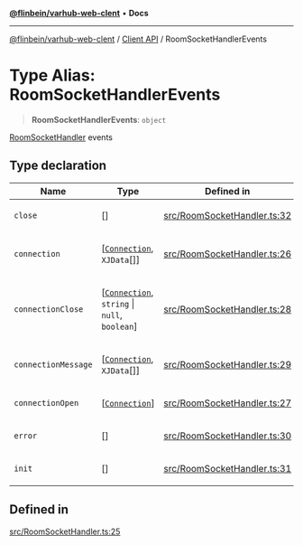 [**@flinbein/varhub-web-clent**](../../README.md) • **Docs**

***

[@flinbein/varhub-web-clent](../../README.md) / [Client API](../README.md) / RoomSocketHandlerEvents

# Type Alias: RoomSocketHandlerEvents

> **RoomSocketHandlerEvents**: `object`

[RoomSocketHandler](../classes/RoomSocketHandler.md) events

## Type declaration

<table>
<thead>
<tr>
<th>Name</th>
<th>Type</th>
<th>Defined in</th>
</tr>
</thead>
<tbody>
<tr>
<td>

`close`

</td>
<td>

[]

</td>
<td>

[src/RoomSocketHandler.ts:32](https://github.com/flinbein/varhub-web-client/blob/a1652e820774a8313aee5216c904cce8bc3308f5/src/RoomSocketHandler.ts#L32)

</td>
</tr>
<tr>
<td>

`connection`

</td>
<td>

[[`Connection`](../classes/Connection.md), `XJData`[]]

</td>
<td>

[src/RoomSocketHandler.ts:26](https://github.com/flinbein/varhub-web-client/blob/a1652e820774a8313aee5216c904cce8bc3308f5/src/RoomSocketHandler.ts#L26)

</td>
</tr>
<tr>
<td>

`connectionClose`

</td>
<td>

[[`Connection`](../classes/Connection.md), `string` \| `null`, `boolean`]

</td>
<td>

[src/RoomSocketHandler.ts:28](https://github.com/flinbein/varhub-web-client/blob/a1652e820774a8313aee5216c904cce8bc3308f5/src/RoomSocketHandler.ts#L28)

</td>
</tr>
<tr>
<td>

`connectionMessage`

</td>
<td>

[[`Connection`](../classes/Connection.md), `XJData`[]]

</td>
<td>

[src/RoomSocketHandler.ts:29](https://github.com/flinbein/varhub-web-client/blob/a1652e820774a8313aee5216c904cce8bc3308f5/src/RoomSocketHandler.ts#L29)

</td>
</tr>
<tr>
<td>

`connectionOpen`

</td>
<td>

[[`Connection`](../classes/Connection.md)]

</td>
<td>

[src/RoomSocketHandler.ts:27](https://github.com/flinbein/varhub-web-client/blob/a1652e820774a8313aee5216c904cce8bc3308f5/src/RoomSocketHandler.ts#L27)

</td>
</tr>
<tr>
<td>

`error`

</td>
<td>

[]

</td>
<td>

[src/RoomSocketHandler.ts:30](https://github.com/flinbein/varhub-web-client/blob/a1652e820774a8313aee5216c904cce8bc3308f5/src/RoomSocketHandler.ts#L30)

</td>
</tr>
<tr>
<td>

`init`

</td>
<td>

[]

</td>
<td>

[src/RoomSocketHandler.ts:31](https://github.com/flinbein/varhub-web-client/blob/a1652e820774a8313aee5216c904cce8bc3308f5/src/RoomSocketHandler.ts#L31)

</td>
</tr>
</tbody>
</table>

## Defined in

[src/RoomSocketHandler.ts:25](https://github.com/flinbein/varhub-web-client/blob/a1652e820774a8313aee5216c904cce8bc3308f5/src/RoomSocketHandler.ts#L25)
